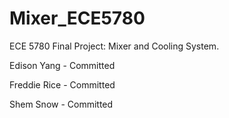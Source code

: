 # Mixer_ECE5780
ECE 5780 Final Project: Mixer and Cooling System.

Edison Yang - Committed

Freddie Rice - Committed

Shem Snow - Committed


